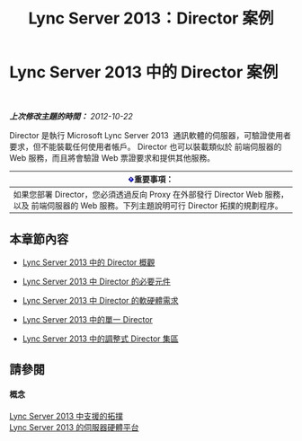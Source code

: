 ﻿---
title: Lync Server 2013：Director 案例
TOCTitle: Director 案例
ms:assetid: d2cf384a-0860-4779-80ce-cba2543be322
ms:mtpsurl: https://technet.microsoft.com/zh-tw/library/Gg398908(v=OCS.15)
ms:contentKeyID: 49292404
ms.date: 08/24/2015
mtps_version: v=OCS.15
ms.translationtype: HT
---

# Lync Server 2013 中的 Director 案例

 

_**上次修改主題的時間：** 2012-10-22_

Director 是執行 Microsoft Lync Server 2013  通訊軟體的伺服器，可驗證使用者要求，但不能裝載任何使用者帳戶。 Director 也可以裝載類似於 前端伺服器的 Web 服務，而且將會驗證 Web 票證要求和提供其他服務。

<table>
<thead>
<tr class="header">
<th><img src="images/Gg412908.important(OCS.15).gif" title="important" alt="important" />重要事項：</th>
</tr>
</thead>
<tbody>
<tr class="odd">
<td>如果您部署 Director，您必須透過反向 Proxy 在外部發行 Director Web 服務，以及 前端伺服器的 Web 服務。下列主題說明可行 Director 拓撲的規劃程序。</td>
</tr>
</tbody>
</table>


## 本章節內容

  - [Lync Server 2013 中的 Director 概觀](lync-server-2013-overview-of-the-director.md)

  - [Lync Server 2013 中 Director 的必要元件](lync-server-2013-components-required-for-the-director.md)

  - [Lync Server 2013 中 Director 的軟硬體需求](lync-server-2013-hardware-and-software-requirements-for-the-director.md)

  - [Lync Server 2013 中的單一 Director](lync-server-2013-single-director.md)

  - [Lync Server 2013 中的調整式 Director 集區](lync-server-2013-scaled-director-pool.md)

## 請參閱

#### 概念

[Lync Server 2013 中支援的拓撲](lync-server-2013-supported-topologies.md)  
[Lync Server 2013 的伺服器硬體平台](lync-server-2013-server-hardware-platforms.md)

